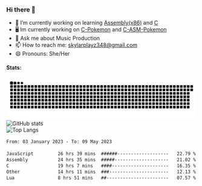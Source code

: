 ### Hi there 👋

- 🔭 I’m currently working on learning [Assembly(x86)](https://github.com/SkylarPlayz348/Assembly-Coding) and [C](https://github.com/SkylarPlayz348/C-Coding)
- 🖥 Im currently working on [C-Pokemon](https://github.com/SkylarPlayz348/C-Pokemon) and [C-ASM-Pokemon](https://github.com/SkylarPlayz348/C-ASM-Pokemon)
- 💬 Ask me about Music Production
- 📫 How to reach me: skylarplayz348@gmail.com
- 😄 Pronouns: She/Her

#### Stats:
![Snake](https://raw.githubusercontent.com/Skylarplayz348/Skylarplayz348/snake/github-contribution-grid-snake-dark.svg)
<br>
![GitHub stats](https://github-readme-stats.vercel.app/api?username=skylarplayz348&count_private=true&show_icons=true&theme=omni)
<br>
![Top Langs](https://github-readme-stats.vercel.app/api/top-langs/?username=skylarplayz348&layout=compact&theme=omni)
<!--START_SECTION:waka-->

```text
From: 03 January 2023 - To: 09 May 2023

JavaScript         26 hrs 39 mins  ######-------------------   22.79 %
Assembly           24 hrs 35 mins  #####--------------------   21.02 %
C                  19 hrs 7 mins   ####---------------------   16.35 %
Other              14 hrs 11 mins  ###----------------------   12.13 %
Lua                8 hrs 51 mins   ##-----------------------   07.57 %
```

<!--END_SECTION:waka-->
